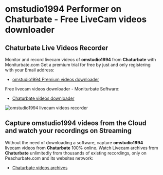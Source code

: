 # omstudio1994 Performer on Chaturbate - Free LiveCam videos downloader

## Chaturbate Live Videos Recorder

Monitor and record livecam videos of **omstudio1994** from **Chaturbate** with Moniturbate.com
Get a premium trial for free by just and only registering with your Email address:
* [omstudio1994 Premium videos downloader](https://moniturbate.com/request-demo-licence-key.html)

Free livecam videos downloader - Moniturbate Software:
* [Chaturbate videos downloader](https://moniturbate.com/moniturbate-download-software.html)

![omstudio1994 livecam videos recorder](https://peachurnet.com/templates/moniturbate-software.png)


## Capture omstudio1994 videos from the Cloud and watch your recordings on Streaming

Without the need of downloading a software, capture **omstudio1994** livecam videos from **Chaturbate** 100% online.
Watch Livecam archives from **Chaturbate** unlimitedly from thousands of existing recordings, only on Peachurbate.com and its websites network:
* [Chaturbate videos archives](https://peachurnet.com/)